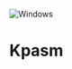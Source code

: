 ![Windows](https://img.shields.io/badge/Windows-0078D6?style=for-the-badge&logo=windows&logoColor=white)
# Kpasm
